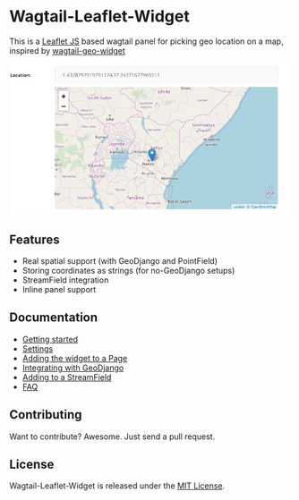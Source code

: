 
# Wagtail-Leaflet-Widget

This is a [Leaflet JS](https://leafletjs.com) based wagtail panel for picking geo location on a map, inspired by [wagtail-geo-widget](https://github.com/Frojd/wagtail-geo-widget)

![Screenshot](screenshot.png)


## Features

- Real spatial support (with GeoDjango and PointField)
- Storing coordinates as strings (for no-GeoDjango setups)
- StreamField integration
- Inline panel support


## Documentation

- [Getting started](./docs/getting-started.md)
- [Settings](./docs/settings.md)
- [Adding the widget to a Page](./docs/adding-to-a-page.md)
- [Integrating with GeoDjango](./docs/integrating-with-geodjango.md)
- [Adding to a StreamField](./docs/adding-to-a-streamfield.md)
- [FAQ](./docs/faq.md)


## Contributing

Want to contribute? Awesome. Just send a pull request.


## License

Wagtail-Leaflet-Widget is released under the [MIT License](http://www.opensource.org/licenses/MIT).